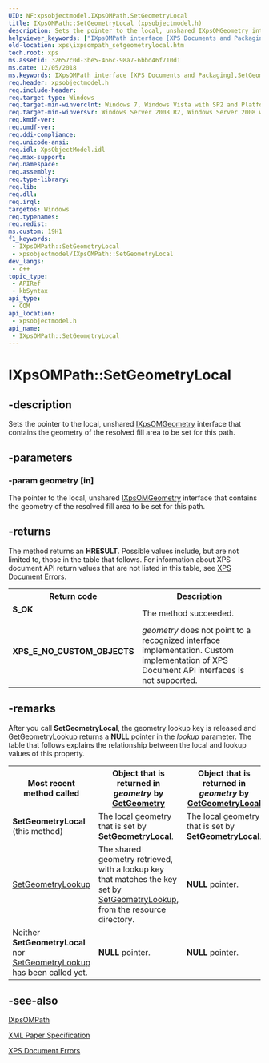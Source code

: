 ```yaml
---
UID: NF:xpsobjectmodel.IXpsOMPath.SetGeometryLocal
title: IXpsOMPath::SetGeometryLocal (xpsobjectmodel.h)
description: Sets the pointer to the local, unshared IXpsOMGeometry interface that contains the geometry of the resolved fill area to be set for this path.
helpviewer_keywords: ["IXpsOMPath interface [XPS Documents and Packaging]","SetGeometryLocal method","IXpsOMPath.SetGeometryLocal","IXpsOMPath::SetGeometryLocal","SetGeometryLocal","SetGeometryLocal method [XPS Documents and Packaging]","SetGeometryLocal method [XPS Documents and Packaging]","IXpsOMPath interface","xps.ixpsompath_setgeometrylocal","xpsobjectmodel/IXpsOMPath::SetGeometryLocal"]
old-location: xps\ixpsompath_setgeometrylocal.htm
tech.root: xps
ms.assetid: 32657c0d-3be5-466c-98a7-6bbd46f710d1
ms.date: 12/05/2018
ms.keywords: IXpsOMPath interface [XPS Documents and Packaging],SetGeometryLocal method, IXpsOMPath.SetGeometryLocal, IXpsOMPath::SetGeometryLocal, SetGeometryLocal, SetGeometryLocal method [XPS Documents and Packaging], SetGeometryLocal method [XPS Documents and Packaging],IXpsOMPath interface, xps.ixpsompath_setgeometrylocal, xpsobjectmodel/IXpsOMPath::SetGeometryLocal
req.header: xpsobjectmodel.h
req.include-header: 
req.target-type: Windows
req.target-min-winverclnt: Windows 7, Windows Vista with SP2 and Platform Update for Windows Vista [desktop apps \| UWP apps]
req.target-min-winversvr: Windows Server 2008 R2, Windows Server 2008 with SP2 and Platform Update for Windows Server 2008 [desktop apps \| UWP apps]
req.kmdf-ver: 
req.umdf-ver: 
req.ddi-compliance: 
req.unicode-ansi: 
req.idl: XpsObjectModel.idl
req.max-support: 
req.namespace: 
req.assembly: 
req.type-library: 
req.lib: 
req.dll: 
req.irql: 
targetos: Windows
req.typenames: 
req.redist: 
ms.custom: 19H1
f1_keywords:
 - IXpsOMPath::SetGeometryLocal
 - xpsobjectmodel/IXpsOMPath::SetGeometryLocal
dev_langs:
 - c++
topic_type:
 - APIRef
 - kbSyntax
api_type:
 - COM
api_location:
 - xpsobjectmodel.h
api_name:
 - IXpsOMPath::SetGeometryLocal
---
```


# IXpsOMPath::SetGeometryLocal


## -description

Sets the pointer to the local, unshared <a href="/windows/desktop/api/xpsobjectmodel/nn-xpsobjectmodel-ixpsomgeometry">IXpsOMGeometry</a> interface that contains the  geometry of the resolved fill area to be set for this path.

## -parameters

### -param geometry [in]

The pointer to the local, unshared <a href="/windows/desktop/api/xpsobjectmodel/nn-xpsobjectmodel-ixpsomgeometry">IXpsOMGeometry</a> interface that contains the  geometry of the resolved fill area to be set for this path.

## -returns

The method returns an <b>HRESULT</b>. Possible values include, but are not limited to, those in the table that follows. For information about  XPS document API return values that are not listed in this table, see <a href="/previous-versions/windows/desktop/dd372955(v=vs.85)">XPS Document Errors</a>.

<table>
<tr>
<th>Return code</th>
<th>Description</th>
</tr>
<tr>
<td width="40%">
<dl>
<dt><b>S_OK</b></dt>
</dl>
</td>
<td width="60%">
The method succeeded.

</td>
</tr>
<tr>
<td width="40%">
<dl>
<dt><b>XPS_E_NO_CUSTOM_OBJECTS</b></dt>
</dl>
</td>
<td width="60%">
<i>geometry</i> does not point to a recognized interface implementation. Custom implementation of XPS Document API interfaces is not supported.

</td>
</tr>
</table>

## -remarks

After you call <b>SetGeometryLocal</b>, the geometry lookup key is released and <a href="/windows/desktop/api/xpsobjectmodel/nf-xpsobjectmodel-ixpsompath-getgeometrylookup">GetGeometryLookup</a> returns a <b>NULL</b> pointer in the <i>lookup</i> parameter. The table that follows explains the relationship between the local and lookup values of this property.

<table>
<tr>
<th>Most recent method called</th>
<th>Object that is returned in <i>geometry</i> by <a href="/windows/desktop/api/xpsobjectmodel/nf-xpsobjectmodel-ixpsompath-getgeometry">GetGeometry</a>
</th>
<th>Object that is returned in <i>geometry</i> by <a href="/windows/desktop/api/xpsobjectmodel/nf-xpsobjectmodel-ixpsompath-getgeometrylocal">GetGeometryLocal</a>
</th>
<th>String that is returned in <i>lookup</i> by <a href="/windows/desktop/api/xpsobjectmodel/nf-xpsobjectmodel-ixpsompath-getgeometrylookup">GetGeometryLookup</a>
</th>
</tr>
<tr>
<td>
<b>SetGeometryLocal</b> (this method)

</td>
<td>
The local geometry that is set by <b>SetGeometryLocal</b>.

</td>
<td>
The local geometry that is set by <b>SetGeometryLocal</b>.

</td>
<td>
<b>NULL</b> pointer.

</td>
</tr>
<tr>
<td>

<a href="/windows/desktop/api/xpsobjectmodel/nf-xpsobjectmodel-ixpsompath-setgeometrylookup">SetGeometryLookup</a>


</td>
<td>
The shared geometry retrieved, with a lookup key that matches the key set by <a href="/windows/desktop/api/xpsobjectmodel/nf-xpsobjectmodel-ixpsompath-setgeometrylookup">SetGeometryLookup</a>, from the resource directory.

</td>
<td>
<b>NULL</b> pointer.

</td>
<td>
The lookup key that is set by <a href="/windows/desktop/api/xpsobjectmodel/nf-xpsobjectmodel-ixpsompath-setgeometrylookup">SetGeometryLookup</a>.

</td>
</tr>
<tr>
<td>
Neither <b>SetGeometryLocal</b> nor <a href="/windows/desktop/api/xpsobjectmodel/nf-xpsobjectmodel-ixpsompath-setgeometrylookup">SetGeometryLookup</a> has been called yet.

</td>
<td>
<b>NULL</b> pointer.

</td>
<td>
<b>NULL</b> pointer.

</td>
<td>
<b>NULL</b> pointer.

</td>
</tr>
</table>

## -see-also

<a href="/windows/desktop/api/xpsobjectmodel/nn-xpsobjectmodel-ixpsompath">IXpsOMPath</a>



<a href="https://www.ecma-international.org/activities/XML%20Paper%20Specification/XPS%20Standard%20WD%201.6.pdf">XML Paper Specification</a>



<a href="/previous-versions/windows/desktop/dd372955(v=vs.85)">XPS Document Errors</a>

